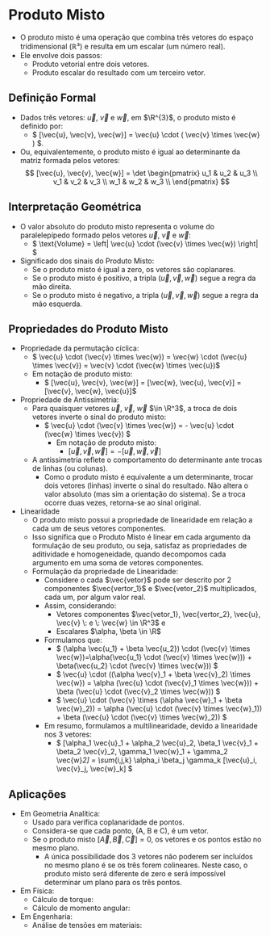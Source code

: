 # Produto Misto

- O produto misto é uma operação que combina três vetores do espaço tridimensional (ℝ³) e resulta em um escalar (um número real).
- Ele envolve dois passos:
    - Produto vetorial entre dois vetores.
    - Produto escalar do resultado com um terceiro vetor.

## Definição Formal
- Dados três vetores: $\vec{u}$, $\vec{v}$ e $\vec{w}$, em $\R^{3}$, o produto misto é definido por:  
    - $ [\vec{u}, \vec{v}, \vec{w}]  = \vec{u} \cdot ( \vec{v} \times \vec{w} ) $.  
- Ou, equivalentemente, o produto misto é igual ao determinante da matriz formada pelos vetores:
$$
[\vec{u}, \vec{v}, \vec{w}] = \det \begin{pmatrix}
u_1 & u_2 & u_3 \\
v_1 & v_2 & v_3 \\
w_1 & w_2 & w_3 \\
\end{pmatrix}
$$

## Interpretação Geométrica
- O valor absoluto do produto misto representa o volume do paralelepípedo formado pelos vetores $\vec{u}$, $\vec{v}$ e $\vec{w}$:
    - $ \text{Volume} = \left| \vec{u} \cdot (\vec{v} \times \vec{w}) \right| $
- Significado dos sinais do Produto Misto:
    - Se o produto misto é igual a zero, os vetores são coplanares.
    - Se o produto misto é positivo, a tripla $(\vec{u}, \vec{v}, \vec{w})$ segue a regra da mão direita.
    - Se o produto misto é negativo, a tripla $(\vec{u}, \vec{v}, \vec{w})$ segue a regra da mão esquerda.

## Propriedades do Produto Misto
- Propriedade da permutação cíclica:
    - $ \vec{u} \cdot (\vec{v} \times \vec{w}) = \vec{w} \cdot (\vec{u} \times \vec{v}) = \vec{v} \cdot (\vec{w} \times \vec{u})$
    - Em notação de produto misto:
        - $ [\vec{u}, \vec{v}, \vec{w}] = [\vec{w}, \vec{u}, \vec{v}] = [\vec{v}, \vec{w}, \vec{u}]$
- Propriedade de Antissimetria:
    - Para quaisquer vetores $\vec{u}$, $\vec{v}$, $\vec{w}$ $\in \R^3$, a troca de dois vetores inverte o sinal do produto misto:
        - $ \vec{u} \cdot (\vec{v} \times \vec{w}) = - \vec{u} \cdot (\vec{w} \times \vec{v}) $
            - Em notação de produto misto:
                - $[\vec{u}, \vec{v}, \vec{w}] = -[\vec{u}, \vec{w}, \vec{v}]$
    - A antissimetria reflete o comportamento do determinante ante trocas de linhas (ou colunas).
        - Como o produto misto é equivalente a um determinante, trocar dois vetores (linhas) inverte o sinal do resultado. Não altera o valor absoluto (mas sim a orientação do sistema). Se a troca ocorre duas vezes, retorna-se ao sinal original. 
- Linearidade
    - O produto misto possui a propriedade de linearidade em relação a cada um de seus vetores componentes.
    - Isso significa que o Produto Misto é linear em cada argumento da formulação de seu produto, ou seja, satisfaz as propriedades de aditividade e homogeneidade, quando decompomos cada argumento em uma soma de vetores componentes.
    - Formulação da propriedade de Linearidade:
        - Considere o cada $\vec{vetor}$ pode ser descrito por 2 componentes $\vec{vertor_1}$ e $\vec{vetor_2}$ multiplicados, cada um, por algum valor real.
        - Assim, considerando:
            - Vetores componentes $\vec{vetor_1}, \vec{vertor_2}, \vec{u}, \vec{v} \: e \: \vec{w} \in \R^3$ e
            - Escalares $\alpha, \beta \in \R$
        - Formulamos que:
            - $ (\alpha \vec{u_1} + \beta \vec{u_2}) \cdot (\vec{v} \times \vec{w})=\alpha(\vec{u_1} \cdot (\vec{v} \times \vec{w})) + \beta(\vec{u_2} \cdot (\vec{v} \times \vec{w})) $
            - $ \vec{u} \cdot ((\alpha \vec{v}_1 + \beta \vec{v}_2) \times \vec{w}) = \alpha (\vec{u} \cdot (\vec{v}_1 \times \vec{w})) + \beta (\vec{u} \cdot (\vec{v}_2 \times \vec{w})) $
            - $ \vec{u} \cdot (\vec{v} \times (\alpha \vec{w}_1 + \beta \vec{w}_2)) = \alpha (\vec{u} \cdot (\vec{v} \times \vec{w}_1)) + \beta (\vec{u} \cdot (\vec{v} \times \vec{w}_2)) $
        - Em resumo, formulamos a multilinearidade, devido a linearidade nos 3 vetores:
            - $ [\alpha_1 \vec{u}_1 + \alpha_2 \vec{u}_2, \beta_1 \vec{v}_1 + \beta_2 \vec{v}_2, \gamma_1 \vec{w}_1 + \gamma_2 \vec{w}_2] = \sum_{i,j,k} \alpha_i \beta_j \gamma_k [\vec{u}_i, \vec{v}_j, \vec{w}_k] $


## Aplicações
- Em Geometria Analítica:
    - Usado para verifica coplanaridade de pontos.
    - Considera-se que cada ponto, (A, B e C), é um vetor.
    - Se o produto misto $[\vec{A}, \vec{B}, \vec{C}] = 0$, os vetores e os pontos estão no mesmo plano.
        - A única possibilidade dos 3 vetores não poderem ser incluídos no mesmo plano é se os três forem colineares. Neste caso, o produto misto será diferente de zero e será impossível determinar um plano para os três pontos.
- Em Física:
    - Cálculo de torque:
    - Cálculo de momento angular:
- Em Engenharia:
    - Análise de tensões em materiais:
